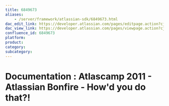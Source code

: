 ```yaml
---
title: 6849673
aliases:
    - /server/framework/atlassian-sdk/6849673.html
dac_edit_link: https://developer.atlassian.com/pages/editpage.action?cjm=wozere&pageId=6849673
dac_view_link: https://developer.atlassian.com/pages/viewpage.action?cjm=wozere&pageId=6849673
confluence_id: 6849673
platform:
product:
category:
subcategory:
---
```

# Documentation : Atlascamp 2011 - Atlassian Bonfire - How'd you do that?!

















































































































































































































































































































